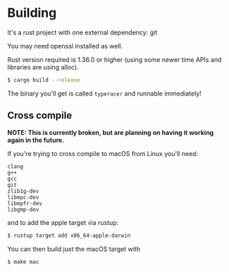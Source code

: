 # Building

It's a rust project with one external dependency: git

You may need openssl installed as well.

Rust version required is 1.36.0 or higher (using some newer time APIs and
libraries are using alloc).

```bash
$ cargo build --release
```

The binary you'll get is called `typeracer` and runnable immediately!

## Cross compile

**NOTE: This is currently broken, but are planning on having it working again in
the future.**

If you're trying to cross compile to macOS from Linux you'll need:

```
clang
g++
gcc
git
zlib1g-dev
libmpc-dev
libmpfr-dev
libgmp-dev
```

and to add the apple target via rustup:

```bash
$ rustup target add x86_64-apple-darwin
```

You can then build just the macOS target with

```
$ make mac
```
